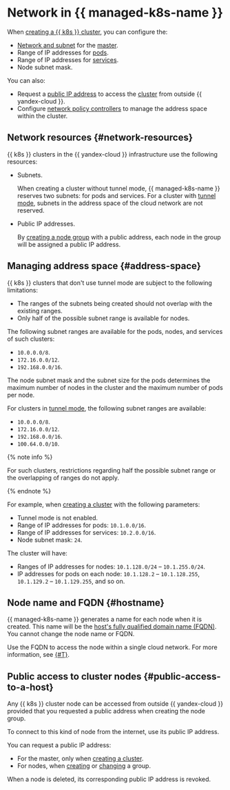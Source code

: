 # Network in {{ managed-k8s-name }}

When [creating a {{ k8s }} cluster](../operations/kubernetes-cluster/kubernetes-cluster-create.md), you can configure the:
* [Network and subnet](../../vpc/concepts/network.md#network) for the [master](./index.md#master).
* Range of IP addresses for [pods](./index.md#pod).
* Range of IP addresses for [services](./index.md#service).
* Node subnet mask.

You can also:
* Request a [public IP address](../../vpc/concepts/ips.md) to access the [cluster](./index.md#kubernetes-cluster) from outside {{ yandex-cloud }}.
* Configure [network policy controllers](network-policy.md) to manage the address space within the cluster.

## Network resources {#network-resources}

{{ k8s }} clusters in the {{ yandex-cloud }} infrastructure use the following resources:
* Subnets.

  When creating a cluster without tunnel mode, {{ managed-k8s-name }} reserves two subnets: for pods and services. For a cluster with [tunnel mode](network-policy.md#cilium), subnets in the address space of the cloud network are not reserved.

* Public IP addresses.

  By [creating a node group](../operations/node-group/node-group-create.md) with a public address, each node in the group will be assigned a public IP address.

## Managing address space {#address-space}

{{ k8s }} clusters that don't use tunnel mode are subject to the following limitations:
* The ranges of the subnets being created should not overlap with the existing ranges.
* Only half of the possible subnet range is available for nodes.

The following subnet ranges are available for the pods, nodes, and services of such clusters:
* `10.0.0.0/8`.
* `172.16.0.0/12`.
* `192.168.0.0/16`.

The node subnet mask and the subnet size for the pods determines the maximum number of nodes in the cluster and the maximum number of pods per node.

For clusters in [tunnel mode](network-policy.md#cilium), the following subnet ranges are available:
* `10.0.0.0/8`.
* `172.16.0.0/12`.
* `192.168.0.0/16`.
* `100.64.0.0/10`.

{% note info %}

For such clusters, restrictions regarding half the possible subnet range or the overlapping of ranges do not apply.

{% endnote %}

For example, when [creating a cluster](../operations/kubernetes-cluster/kubernetes-cluster-create.md) with the following parameters:
* Tunnel mode is not enabled.
* Range of IP addresses for pods: `10.1.0.0/16`.
* Range of IP addresses for services: `10.2.0.0/16`.
* Node subnet mask: `24`.

The cluster will have:
* Ranges of IP addresses for nodes: `10.1.128.0/24` – `10.1.255.0/24`.
* IP addresses for pods on each node: `10.1.128.2` – `10.1.128.255`, `10.1.129.2` – `10.1.129.255`, and so on.

## Node name and FQDN {#hostname}

{{ managed-k8s-name }} generates a name for each node when it is created. This name will be the [host's fully qualified domain name (FQDN)](../../compute/concepts/network.md#hostname). You cannot change the node name or FQDN.

Use the FQDN to access the node within a single cloud network. For more information, see [{#T}](../../vpc/concepts/address.md).

## Public access to cluster nodes {#public-access-to-a-host}

Any {{ k8s }} cluster node can be accessed from outside {{ yandex-cloud }} provided that you requested a public address when creating the node group.

To connect to this kind of node from the internet, use its public IP address.

You can request a public IP address:
* For the master, only when [creating a cluster](../operations/kubernetes-cluster/kubernetes-cluster-create.md).
* For nodes, when [creating](../operations/node-group/node-group-create.md) or [changing](../operations/node-group/node-group-update.md#node-internet-access) a group.

When a node is deleted, its corresponding public IP address is revoked.